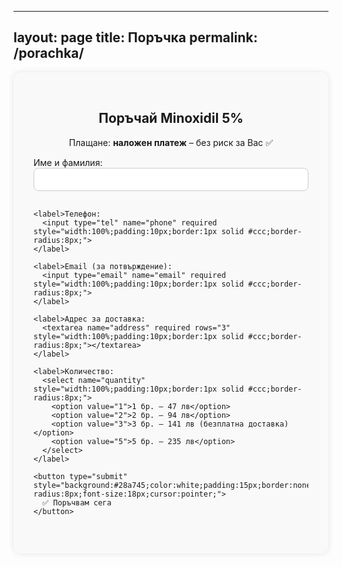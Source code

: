 
---
layout: page
title: Поръчка
permalink: /porachka/
---


<section id="order" style="max-width:600px;margin:auto;padding:2rem;background:#f9f9f9;border-radius:12px;box-shadow:0 0 10px rgba(0,0,0,0.1);">
  <h2 style="text-align:center;">Поръчай Minoxidil 5%</h2>
  <p style="text-align:center;">Плащане: <b>наложен платеж</b> – без риск за Вас ✅</p>

  <form id="orderForm" action="https://script.google.com/macros/s/AKfycbx3LACEr89UZYfGbTGkmTX9hSDCMktPCOau_LoiZkbwEO84aYtWhFGHf8WI06bWSyNk/exec" method="POST" style="display:flex;flex-direction:column;gap:1rem;">
    <label>Име и фамилия:
      <input type="text" name="name" required style="width:100%;padding:10px;border:1px solid #ccc;border-radius:8px;">
    </label>

    <label>Телефон:
      <input type="tel" name="phone" required style="width:100%;padding:10px;border:1px solid #ccc;border-radius:8px;">
    </label>

    <label>Email (за потвърждение):
      <input type="email" name="email" required style="width:100%;padding:10px;border:1px solid #ccc;border-radius:8px;">
    </label>

    <label>Адрес за доставка:
      <textarea name="address" required rows="3" style="width:100%;padding:10px;border:1px solid #ccc;border-radius:8px;"></textarea>
    </label>

    <label>Количество:
      <select name="quantity" style="width:100%;padding:10px;border:1px solid #ccc;border-radius:8px;">
        <option value="1">1 бр. – 47 лв</option>
        <option value="2">2 бр. – 94 лв</option>
        <option value="3">3 бр. – 141 лв (безплатна доставка)</option>
        <option value="5">5 бр. – 235 лв</option>
      </select>
    </label>

    <button type="submit" style="background:#28a745;color:white;padding:15px;border:none;border-radius:8px;font-size:18px;cursor:pointer;">
      ✅ Поръчвам сега
    </button>
  </form>

  <p id="successMsg" style="text-align:center;font-size:16px;color:green;display:none;margin-top:1rem;">
    ✅ Благодарим за поръчката! Ще получите потвърждение по имейл.
  </p>
</section>

<script>
  document.getElementById("orderForm").addEventListener("submit", function(e) {
    e.preventDefault();
    var form = e.target;
    fetch(form.action, {
      method: "POST",
      body: new FormData(form)
    }).then(response => {
      if (response.ok) {
        form.reset();
        document.getElementById("successMsg").style.display = "block";
      } else {
        alert("⚠️ Възникна грешка. Моля, опитайте отново.");
      }
    }).catch(err => alert("⚠️ Грешка в мрежата."));
  });
</script>

